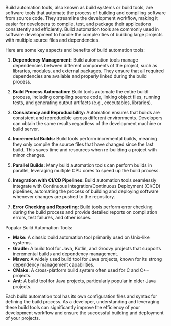 Build automation tools, also known as build systems or build tools, are software tools that automate the process of building and compiling software from source code. They streamline the development workflow, making it easier for developers to compile, test, and package their applications consistently and efficiently. Build automation tools are commonly used in software development to handle the complexities of building large projects with multiple source files and dependencies.

Here are some key aspects and benefits of build automation tools:

1.  **Dependency Management:** Build automation tools manage dependencies between different components of the project, such as libraries, modules, and external packages. They ensure that all required dependencies are available and properly linked during the build process.
    
2.  **Build Process Automation:** Build tools automate the entire build process, including compiling source code, linking object files, running tests, and generating output artifacts (e.g., executables, libraries).
    
3.  **Consistency and Reproducibility:** Automation ensures that builds are consistent and reproducible across different environments. Developers can obtain the same results regardless of the development machine or build server.
    
4.  **Incremental Builds:** Build tools perform incremental builds, meaning they only compile the source files that have changed since the last build. This saves time and resources when re-building a project with minor changes.
    
5.  **Parallel Builds:** Many build automation tools can perform builds in parallel, leveraging multiple CPU cores to speed up the build process.
    
6.  **Integration with CI/CD Pipelines:** Build automation tools seamlessly integrate with Continuous Integration/Continuous Deployment (CI/CD) pipelines, automating the process of building and deploying software whenever changes are pushed to the repository.
    
7.  **Error Checking and Reporting:** Build tools perform error checking during the build process and provide detailed reports on compilation errors, test failures, and other issues.
    

Popular Build Automation Tools:

-   **Make:** A classic build automation tool primarily used on Unix-like systems.
-   **Gradle:** A build tool for Java, Kotlin, and Groovy projects that supports incremental builds and dependency management.
-   **Maven:** A widely used build tool for Java projects, known for its strong dependency management capabilities.
-   **CMake:** A cross-platform build system often used for C and C++ projects.
-   **Ant:** A build tool for Java projects, particularly popular in older Java projects.

Each build automation tool has its own configuration files and syntax for defining the build process. As a developer, understanding and leveraging these build tools can significantly improve the efficiency of your development workflow and ensure the successful building and deployment of your projects.